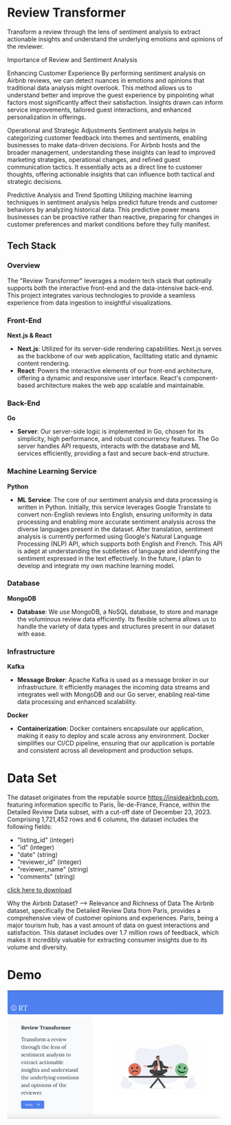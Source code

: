 # Review Transformer
Transform a review through the lens of sentiment analysis to extract actionable insights and understand the underlying emotions and opinions of the reviewer.

Importance of Review and Sentiment Analysis

Enhancing Customer Experience
By performing sentiment analysis on Airbnb reviews, we can detect nuances in emotions and opinions that traditional data analysis might overlook. This method allows us to understand better and improve the guest experience by pinpointing what factors most significantly affect their satisfaction. Insights drawn can inform service improvements, tailored guest interactions, and enhanced personalization in offerings.

Operational and Strategic Adjustments
Sentiment analysis helps in categorizing customer feedback into themes and sentiments, enabling businesses to make data-driven decisions. For Airbnb hosts and the broader management, understanding these insights can lead to improved marketing strategies, operational changes, and refined guest communication tactics. It essentially acts as a direct line to customer thoughts, offering actionable insights that can influence both tactical and strategic decisions.

Predictive Analysis and Trend Spotting
Utilizing machine learning techniques in sentiment analysis helps predict future trends and customer behaviors by analyzing historical data. This predictive power means businesses can be proactive rather than reactive, preparing for changes in customer preferences and market conditions before they fully manifest.

## Tech Stack

### Overview
The "Review Transformer" leverages a modern tech stack that optimally supports both the interactive front-end and the data-intensive back-end. This project integrates various technologies to provide a seamless experience from data ingestion to insightful visualizations.

### Front-End

**Next.js & React**
- **Next.js**: Utilized for its server-side rendering capabilities. Next.js serves as the backbone of our web application, facilitating static and dynamic content rendering.
- **React**: Powers the interactive elements of our front-end architecture, offering a dynamic and responsive user interface. React's component-based architecture makes the web app scalable and maintainable.

### Back-End

**Go**
- **Server**: Our server-side logic is implemented in Go, chosen for its simplicity, high performance, and robust concurrency features. The Go server handles API requests, interacts with the database and ML services efficiently, providing a fast and secure back-end structure.

### Machine Learning Service

**Python**
- **ML Service**: The core of our sentiment analysis and data processing is written in Python. Initially, this service leverages Google Translate to convert non-English reviews into English, ensuring uniformity in data processing and enabling more accurate sentiment analysis across the diverse languages present in the dataset. After translation, sentiment analysis is currently performed using Google's Natural Language Processing (NLP) API, which supports both English and French. This API is adept at understanding the subtleties of language and identifying the sentiment expressed in the text effectively. In the future, I plan to develop and integrate my own machine learning model.

### Database

**MongoDB**
- **Database**: We use MongoDB, a NoSQL database, to store and manage the voluminous review data efficiently. Its flexible schema allows us to handle the variety of data types and structures present in our dataset with ease.

### Infrastructure

**Kafka**
- **Message Broker**: Apache Kafka is used as a message broker in our infrastructure. It efficiently manages the incoming data streams and integrates well with MongoDB and our Go server, enabling real-time data processing and enhanced scalability.

**Docker**
- **Containerization**: Docker containers encapsulate our application, making it easy to deploy and scale across any environment. Docker simplifies our CI/CD pipeline, ensuring that our application is portable and consistent across all development and production setups.

# Data Set
The dataset originates from the reputable source https://insideairbnb.com, featuring information specific to Paris, Île-de-France, France, within the Detailed Review Data subset, with a cut-off date of December 23, 2023. Comprising 1,721,452 rows and 6 columns, the dataset includes the following fields:

- "listing_id" (integer)
- "id" (integer)
- "date" (string)
- "reviewer_id" (integer)
- "reviewer_name" (string)
- "comments" (string)

[click here to download](https://drive.google.com/file/d/1OxUAJLst3Np9J3q7xpBVkU2Z4zxfiLfJ/view?usp=share_link)

Why the Airbnb Dataset? --> Relevance and Richness of Data
The Airbnb dataset, specifically the Detailed Review Data from Paris, provides a comprehensive view of customer opinions and experiences. Paris, being a major tourism hub, has a vast amount of data on guest interactions and satisfaction. This dataset includes over 1.7 million rows of feedback, which makes it incredibly valuable for extracting consumer insights due to its volume and diversity.

# Demo
[![Watch the video](./nextjs-server/public/Thumbnail.png)](https://youtu.be/7CqVFBYPufA)


